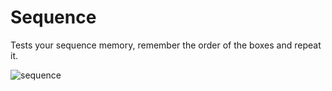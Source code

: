 # Sequence
Tests your sequence memory, remember the order of the boxes and repeat it.

![sequence](https://user-images.githubusercontent.com/96302110/196301263-31e1ed65-89d0-48f2-b758-50373a658580.gif)
